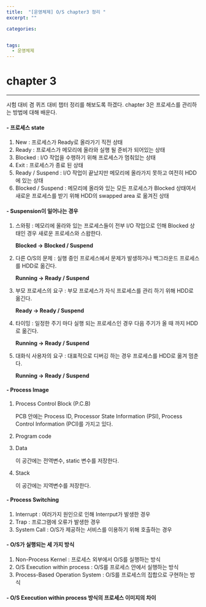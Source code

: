 ```yaml
---
title:  "[운영체제] O/S chapter3 정리 "
excerpt: ""

categories:


tags:
  - 운영체제
---
```


# chapter 3

---

시험 대비 겸 퀴즈 대비 챕터 정리를 해보도록 하겠다. chapter 3은 프로세스를 관리하는 방법에 대해 배운다.

#### - 프로세스 state

1. New : 프로세스가 Ready로 올라가기 직전 상태
2. Ready : 프로세스가 메모리에 올라와 실행 될 준비가 되어있는 상태
3. Blocked : I/O 작업을 수행하기 위해 프로세스가 멈춰있는 상태
4. Exit : 프로세스가 종료 된 상태
5. Ready / Suspend : I/O 작업이 끝났지만 메모리에 올라가지 못하고 여전히 HDD에 있는 상태
6. Blocked / Suspend : 메모리에 올라와 있는 모든 프로세스가 Blocked 상태여서 새로운 프로세스를 받기 위해 HDD의 swapped area 로 옮겨진 상태

#### - Suspension이 일어나는 경우

1. 스와핑 : 메모리에 올라와 있는 프로세스들이 전부 I/O 작업으로 인해 Blocked 상태인 경우 새로운 프로세스와 스왑한다.

   **Blocked &rarr; Blocked / Suspend**

2. 다른 O/S의 문제 : 실행 중인 프로세스에서 문제가 발생하거나 백그라운드 프로세스를 HDD로 옮긴다.

   **Running &rarr; Ready / Suspend**

3. 부모 프로세스의 요구 : 부모 프로세스가 자식 프로세스를 관리 하기 위해 HDD로 옮긴다.

   **Ready &rarr; Ready / Suspend**

4. 타이밍 : 일정한 주기 마다 실행 되는 프로세스인 경우 다음 주기가 올 때 까지 HDD로 옮긴다.

   **Running &rarr; Ready / Suspend**

5. 대화식 사용자의 요구 : 대표적으로 디버깅 하는 경우 프로세스를 HDD로 옮겨 멈춘다.

   **Running &rarr; Ready / Suspend**

#### - Process Image

1. Process Control Block (P.C.B)

   PCB 안에는 Process ID, Processor State Information (PSI), Process Control Information (PCI)를 가지고 있다.

2. Program code

3. Data

   이 공간에는 전역변수, static 변수를 저장한다.

4. Stack

   이 공간에는 지역변수를 저장한다.

#### - Process Switching

1. Interrupt : 여러가지 원인으로 인해 Interrput가 발생한 경우
2. Trap : 프로그램에 오류가 발생한 경우
3. System Call : O/S가 제공하는 서비스를 이용하기 위해 호출하는 경우

#### - O/S가 실행되는 세 가지 방식

1. Non-Process Kernel : 프로세스 외부에서 O/S를 실행하는 방식
2. O/S Execution within process : O/S를 프로세스 안에서 실행하는 방식
3. Process-Based Operation System : O/S를 프로세스의 집합으로 구현하는 방식

#### - O/S Execution within process 방식의 프로세스 이미지의 차이

